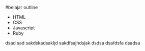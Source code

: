 #belajar outline

- HTML
- CSS
- Javascript
- Ruby



dsad sad sakdskadsakljd sakdfsajhdsjak dsdsa dsafdsfa dsadsa